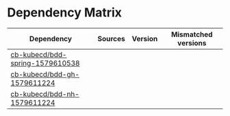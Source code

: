 # Dependency Matrix

Dependency | Sources | Version | Mismatched versions
---------- | ------- | ------- | -------------------
[cb-kubecd/bdd-spring-1579610538](https://github.com/cb-kubecd/bdd-spring-1579610538.git) |  | []() | 
[cb-kubecd/bdd-gh-1579611224](https://github.com/cb-kubecd/bdd-gh-1579611224.git) |  | []() | 
[cb-kubecd/bdd-nh-1579611224](https://github.com/cb-kubecd/bdd-nh-1579611224.git) |  | []() | 
